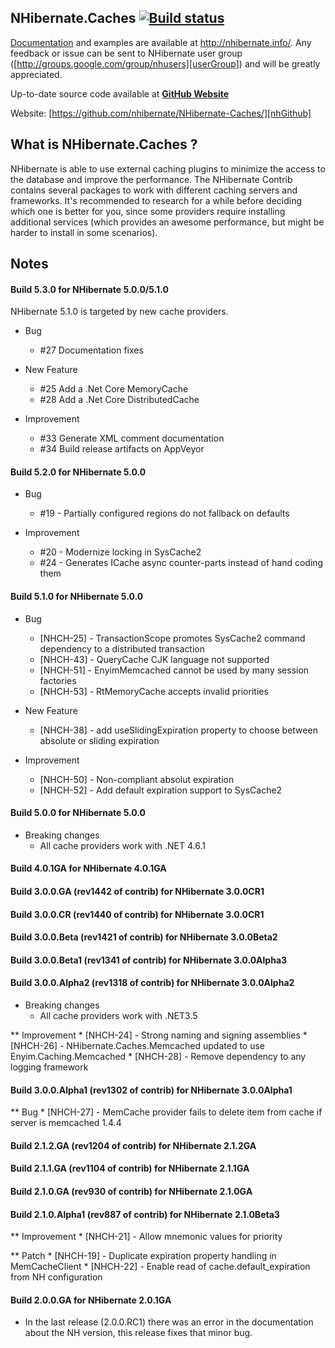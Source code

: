 ## NHibernate.Caches [![Build status](https://ci.appveyor.com/api/projects/status/42rw3tks2mg6vxvk/branch/master?svg=true)](https://ci.appveyor.com/project/nhibernate/nhibernate-caches/branch/master)

[Documentation](http://nhibernate.info/doc/nhibernate-reference/caches.html) and examples are available at http://nhibernate.info/. 
Any feedback or issue can be sent to NHibernate user group ([http://groups.google.com/group/nhusers][userGroup]) and will be greatly appreciated. 

Up-to-date source code available at [**GitHub Website**][nhGithub]

Website:
[https://github.com/nhibernate/NHibernate-Caches/][nhGithub]


## What is NHibernate.Caches ?


NHibernate is able to use external caching plugins to minimize the access to the database and improve the performance.
The NHibernate Contrib contains several packages to work with different caching servers and frameworks. 
It's recommended to research for a while before deciding which one is better for you, since some providers require installing additional services 
(which provides an awesome performance, but might be harder to install in some scenarios).


## Notes

#### Build 5.3.0 for NHibernate 5.0.0/5.1.0

NHibernate 5.1.0 is targeted by new cache providers.

* Bug
    * #27 Documentation fixes

* New Feature
    * #25 Add a .Net Core MemoryCache
    * #28 Add a .Net Core DistributedCache

* Improvement
    * #33 Generate XML comment documentation
    * #34 Build release artifacts on AppVeyor

#### Build 5.2.0 for NHibernate 5.0.0
* Bug
    * #19 - Partially configured regions do not fallback on defaults

* Improvement
    * #20 - Modernize locking in SysCache2
    * #24 - Generates ICache async counter-parts instead of hand coding them

#### Build 5.1.0 for NHibernate 5.0.0
* Bug
    * [NHCH-25] - TransactionScope promotes SysCache2 command dependency to a distributed transaction
    * [NHCH-43] - QueryCache CJK language not supported
    * [NHCH-51] - EnyimMemcached cannot be used by many session factories
    * [NHCH-53] - RtMemoryCache accepts invalid priorities

* New Feature
    * [NHCH-38] - add useSlidingExpiration property to choose between absolute or sliding expiration

* Improvement
    * [NHCH-50] - Non-compliant absolut expiration
    * [NHCH-52] - Add default expiration support to SysCache2

#### Build 5.0.0 for NHibernate 5.0.0
* Breaking changes
    * All cache providers work with .NET 4.6.1

#### Build 4.0.1GA for NHibernate 4.0.1GA

#### Build 3.0.0.GA (rev1442 of contrib) for NHibernate 3.0.0CR1

#### Build 3.0.0.CR (rev1440 of contrib) for NHibernate 3.0.0CR1

#### Build 3.0.0.Beta (rev1421 of contrib) for NHibernate 3.0.0Beta2

#### Build 3.0.0.Beta1 (rev1341 of contrib) for NHibernate 3.0.0Alpha3

#### Build 3.0.0.Alpha2 (rev1318 of contrib) for NHibernate 3.0.0Alpha2
* Breaking changes
    * All cache providers work with .NET3.5

** Improvement
    * [NHCH-24] - Strong naming and signing assemblies
    * [NHCH-26] - NHibernate.Caches.Memcached updated to use Enyim.Caching.Memcached
    * [NHCH-28] - Remove dependency to any logging framework


#### Build 3.0.0.Alpha1 (rev1302 of contrib) for NHibernate 3.0.0Alpha1
** Bug
    * [NHCH-27] - MemCache provider fails to delete item from cache if server is memcached 1.4.4

#### Build 2.1.2.GA (rev1204 of contrib) for NHibernate 2.1.2GA

#### Build 2.1.1.GA (rev1104 of contrib) for NHibernate 2.1.1GA

#### Build 2.1.0.GA (rev930 of contrib) for NHibernate 2.1.0GA

#### Build 2.1.0.Alpha1 (rev887 of contrib) for NHibernate 2.1.0Beta3
** Improvement
    * [NHCH-21] - Allow mnemonic values for priority


** Patch
    * [NHCH-19] - Duplicate expiration property handling in MemCacheClient
    * [NHCH-22] - Enable read of cache.default_expiration from NH configuration

#### Build 2.0.0.GA for NHibernate 2.0.1GA
- In the last release (2.0.0.RC1) there was an error in the documentation about the NH version, this release fixes that minor bug.




[nhGithub]:https://github.com/nhibernate/NHibernate-Caches
[userGroup]:http://groups.google.com/group/nhusers
